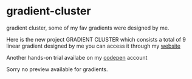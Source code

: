 # gradient-cluster
gradient cluster, some of my fav gradients were designed by me.


Here is the new project GRADIENT CLUSTER which consists a total of 9 linear gradient designed by me you can access it through my [website](https://gradient-cluster.vercel.app/)

Another hands-on trial availabe on my [codepen](https://codepen.io/bhargavkadali39/pen/VwzyxPd) account


Sorry no preview available for gradients.
